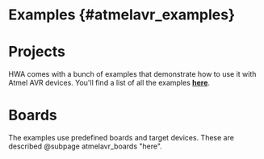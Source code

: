 
Examples {#atmelavr_examples}
========

Projects
========

HWA comes with a bunch of examples that demonstrate how to use it with Atmel AVR
devices. You'll find a list of all the examples <a
href="examples.html"><b>here</b></a>.

Boards
======

The examples use predefined boards and target devices. These are described
@subpage atmelavr_boards "here".
